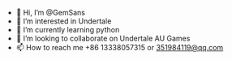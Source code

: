 - 👋 Hi, I’m @GemSans
- 👀 I’m interested in Undertale
- 🌱 I’m currently learning python
- 💞️ I’m looking to collaborate on Undertale AU Games
- 📫 How to reach me +86 13338057315 or 351984119@qq.com

<!---
GemSans/GemSans is a ✨ special ✨ repository because its `README.md` (this file) appears on your GitHub profile.
You can click the Preview link to take a look at your changes.
--->
